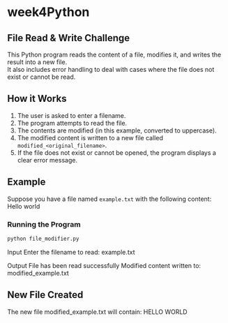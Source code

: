 
# week4Python



## File Read & Write Challenge

This Python program reads the content of a file, modifies it, and writes the result into a new file.  
It also includes error handling to deal with cases where the file does not exist or cannot be read.

## How it Works
1. The user is asked to enter a filename.
2. The program attempts to read the file.
3. The contents are modified (in this example, converted to uppercase).
4. The modified content is written to a new file called `modified_<original_filename>`.
5. If the file does not exist or cannot be opened, the program displays a clear error message.

## Example

Suppose you have a file named `example.txt` with the following content:
Hello world

### Running the Program
```bash
python file_modifier.py
```

Input
Enter the filename to read: example.txt

Output
File has been read successfully
Modified content written to: modified_example.txt

## New File Created
The new file modified_example.txt will contain:
HELLO WORLD



